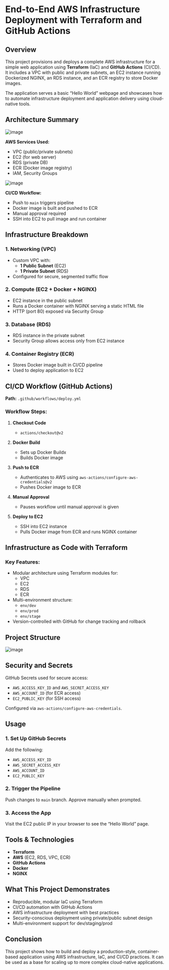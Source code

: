 # End-to-End AWS Infrastructure Deployment with Terraform and GitHub Actions

## Overview

This project provisions and deploys a complete AWS infrastructure for a simple web application using **Terraform** (IaC) and **GitHub Actions** (CI/CD). It includes a VPC with public and private subnets, an EC2 instance running Dockerized NGINX, an RDS instance, and an ECR registry to store Docker images.

The application serves a basic “Hello World” webpage and showcases how to automate infrastructure deployment and application delivery using cloud-native tools.

## Architecture Summary
![image](https://github.com/user-attachments/assets/c67e7b15-1018-47db-ae24-5fa4c106e4c5)

**AWS Services Used:**
- VPC (public/private subnets)
- EC2 (for web server)
- RDS (private DB)
- ECR (Docker image registry)
- IAM, Security Groups

![image](https://github.com/user-attachments/assets/f221297f-4931-42d1-9805-d96def0e2354)

**CI/CD Workflow:**
- Push to `main` triggers pipeline
- Docker image is built and pushed to ECR
- Manual approval required
- SSH into EC2 to pull image and run container

## Infrastructure Breakdown

### 1. Networking (VPC)
- Custom VPC with:
  - **1 Public Subnet** (EC2)
  - **1 Private Subnet** (RDS)
- Configured for secure, segmented traffic flow

### 2. Compute (EC2 + Docker + NGINX)
- EC2 instance in the public subnet
- Runs a Docker container with NGINX serving a static HTML file
- HTTP (port 80) exposed via Security Group

### 3. Database (RDS)
- RDS instance in the private subnet
- Security Group allows access only from EC2 instance

### 4. Container Registry (ECR)
- Stores Docker image built in CI/CD pipeline
- Used to deploy application to EC2

## CI/CD Workflow (GitHub Actions)

**Path:** `.github/workflows/deploy.yml`

### Workflow Steps:
1. **Checkout Code**
   - `actions/checkout@v2`

2. **Docker Build**
   - Sets up Docker Buildx
   - Builds Docker image

3. **Push to ECR**
   - Authenticates to AWS using `aws-actions/configure-aws-credentials@v2`
   - Pushes Docker image to ECR

4. **Manual Approval**
   - Pauses workflow until manual approval is given

5. **Deploy to EC2**
   - SSH into EC2 instance
   - Pulls Docker image from ECR and runs NGINX container

## Infrastructure as Code with Terraform

### Key Features:
- Modular architecture using Terraform modules for:
  - VPC
  - EC2
  - RDS
  - ECR
- Multi-environment structure:
  - `env/dev`
  - `env/prod`
  - `env/stage`
- Version-controlled with GitHub for change tracking and rollback

## Project Structure

![image](https://github.com/user-attachments/assets/7373c6e8-b36d-4455-aa6c-62ac4979c862)


## Security and Secrets

GitHub Secrets used for secure access:
- `AWS_ACCESS_KEY_ID` and `AWS_SECRET_ACCESS_KEY`
- `AWS_ACCOUNT_ID` (for ECR access)
- `EC2_PUBLIC_KEY` (for SSH access)

Configured via `aws-actions/configure-aws-credentials`.

## Usage

### 1. Set Up GitHub Secrets
Add the following:
- `AWS_ACCESS_KEY_ID`
- `AWS_SECRET_ACCESS_KEY`
- `AWS_ACCOUNT_ID`
- `EC2_PUBLIC_KEY`

### 2. Trigger the Pipeline
Push changes to `main` branch. Approve manually when prompted.

### 3. Access the App
Visit the EC2 public IP in your browser to see the “Hello World” page.

## Tools & Technologies

- **Terraform**
- **AWS** (EC2, RDS, VPC, ECR)
- **GitHub Actions**
- **Docker**
- **NGINX**

## What This Project Demonstrates

- Reproducible, modular IaC using Terraform
- CI/CD automation with GitHub Actions
- AWS infrastructure deployment with best practices
- Security-conscious deployment using private/public subnet design
- Multi-environment support for dev/staging/prod

## Conclusion

This project shows how to build and deploy a production-style, container-based application using AWS infrastructure, IaC, and CI/CD practices. It can be used as a base for scaling up to more complex cloud-native applications.
